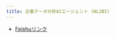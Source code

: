 ```yaml
---
title: 企業データ分析AIエージェント (NL2BI)
---
```


* [Feishuリンク](https://uxkpl4cba3j.feishu.cn/wiki/SThLwcpzQiGJFqk7YFFctxCnndg)